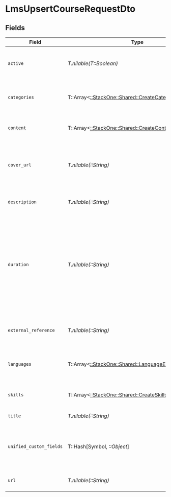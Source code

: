 # LmsUpsertCourseRequestDto


## Fields

| Field                                                                                                                                                             | Type                                                                                                                                                              | Required                                                                                                                                                          | Description                                                                                                                                                       | Example                                                                                                                                                           |
| ----------------------------------------------------------------------------------------------------------------------------------------------------------------- | ----------------------------------------------------------------------------------------------------------------------------------------------------------------- | ----------------------------------------------------------------------------------------------------------------------------------------------------------------- | ----------------------------------------------------------------------------------------------------------------------------------------------------------------- | ----------------------------------------------------------------------------------------------------------------------------------------------------------------- |
| `active`                                                                                                                                                          | *T.nilable(T::Boolean)*                                                                                                                                           | :heavy_minus_sign:                                                                                                                                                | Whether the course is active and available for users.                                                                                                             | true                                                                                                                                                              |
| `categories`                                                                                                                                                      | T::Array<[::StackOne::Shared::CreateCategoriesApiModel](../../models/shared/createcategoriesapimodel.md)>                                                         | :heavy_minus_sign:                                                                                                                                                | The categories associated with this content                                                                                                                       |                                                                                                                                                                   |
| `content`                                                                                                                                                         | T::Array<[::StackOne::Shared::CreateContentApiModel](../../models/shared/createcontentapimodel.md)>                                                               | :heavy_minus_sign:                                                                                                                                                | The content associated with this course                                                                                                                           |                                                                                                                                                                   |
| `cover_url`                                                                                                                                                       | *T.nilable(::String)*                                                                                                                                             | :heavy_minus_sign:                                                                                                                                                | The URL of the thumbnail image associated with the course.                                                                                                        | https://www.googledrive.com/?v=16873                                                                                                                              |
| `description`                                                                                                                                                     | *T.nilable(::String)*                                                                                                                                             | :heavy_minus_sign:                                                                                                                                                | The description of the course                                                                                                                                     | This course acts as learning content for software engineers.                                                                                                      |
| `duration`                                                                                                                                                        | *T.nilable(::String)*                                                                                                                                             | :heavy_minus_sign:                                                                                                                                                | The duration of the course following the ISO8601 standard. If duration_unit is applicable we will derive this from the smallest unit given in the duration string | P3Y6M4DT12H30M5S                                                                                                                                                  |
| `external_reference`                                                                                                                                              | *T.nilable(::String)*                                                                                                                                             | :heavy_minus_sign:                                                                                                                                                | The external ID associated with this course                                                                                                                       | SOFTWARE-ENG-LV1-TRAINING-VIDEO-1                                                                                                                                 |
| `languages`                                                                                                                                                       | T::Array<[::StackOne::Shared::LanguageEnum](../../models/shared/languageenum.md)>                                                                                 | :heavy_minus_sign:                                                                                                                                                | The languages associated with this course                                                                                                                         |                                                                                                                                                                   |
| `skills`                                                                                                                                                          | T::Array<[::StackOne::Shared::CreateSkillsApiModel](../../models/shared/createskillsapimodel.md)>                                                                 | :heavy_minus_sign:                                                                                                                                                | The skills associated with this content                                                                                                                           |                                                                                                                                                                   |
| `title`                                                                                                                                                           | *T.nilable(::String)*                                                                                                                                             | :heavy_minus_sign:                                                                                                                                                | The title of the course                                                                                                                                           | Software Engineer Lv 1                                                                                                                                            |
| `unified_custom_fields`                                                                                                                                           | T::Hash[Symbol, *::Object*]                                                                                                                                       | :heavy_minus_sign:                                                                                                                                                | Custom Unified Fields configured in your StackOne project                                                                                                         | {<br/>"my_project_custom_field_1": "REF-1236",<br/>"my_project_custom_field_2": "some other value"<br/>}                                                          |
| `url`                                                                                                                                                             | *T.nilable(::String)*                                                                                                                                             | :heavy_minus_sign:                                                                                                                                                | The redirect URL of the course.                                                                                                                                   | https://www.linkedinlearning.com/?v=16873                                                                                                                         |